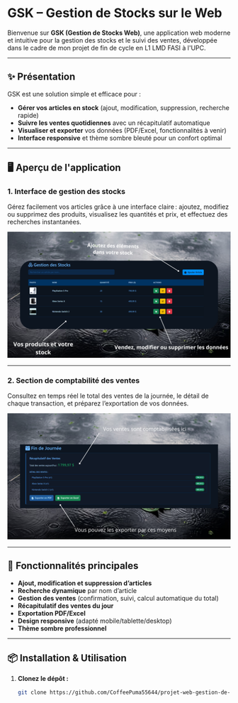 # GSK – Gestion de Stocks sur le Web

Bienvenue sur **GSK (Gestion de Stocks Web)**, une application web moderne et intuitive pour la gestion des stocks et le suivi des ventes, développée dans le cadre de mon projet de fin de cycle en L1 LMD FASI à l'UPC.

---

## ✨ Présentation

GSK est une solution simple et efficace pour :

- **Gérer vos articles en stock** (ajout, modification, suppression, recherche rapide)
- **Suivre les ventes quotidiennes** avec un récapitulatif automatique
- **Visualiser et exporter** vos données (PDF/Excel, fonctionnalités à venir)
- **Interface responsive** et thème sombre bleuté pour un confort optimal

---

## 🖥️ Aperçu de l'application

### 1. Interface de gestion des stocks

Gérez facilement vos articles grâce à une interface claire : ajoutez, modifiez ou supprimez des produits, visualisez les quantités et prix, et effectuez des recherches instantanées.

![Aperçu de la gestion des stocks](codebase/media/images/project_explain_1.webp)

---

### 2. Section de comptabilité des ventes

Consultez en temps réel le total des ventes de la journée, le détail de chaque transaction, et préparez l’exportation de vos données.

![Aperçu de la comptabilité des ventes](codebase/media/images/project_explain_2.webp)

---

## 🚀 Fonctionnalités principales

- **Ajout, modification et suppression d’articles**
- **Recherche dynamique** par nom d’article
- **Gestion des ventes** (confirmation, suivi, calcul automatique du total)
- **Récapitulatif des ventes du jour**
- **Exportation PDF/Excel**
- **Design responsive** (adapté mobile/tablette/desktop)
- **Thème sombre professionnel**

---

## 📦 Installation & Utilisation

1. **Clonez le dépôt :**
   ```bash
   git clone https://github.com/CoffeePuma55644/projet-web-gestion-de-stocks.git
   ```
